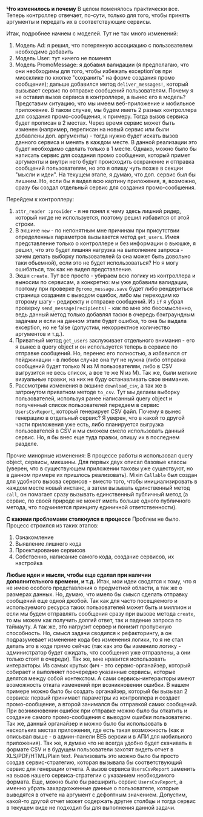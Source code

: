 **Что изменилось и почему**
В целом поменялось практически все. Теперь контроллер отвечает, по-сути, только для того, чтобы принять аргументы и передать их в соответствующие сервисы.

Итак, подробнее начнем с моделей. Тут не так много изменений:
1) Модель Ad: я решил, что потерянную ассоциацию с пользователем необходимо добавить
2) Модель User: тут ничего не поменял
3) Модель PromoMessage: я добавил валидации (я предполагаю, что они необходимы для того, чтобы избежать exception'ов при миссклике по кнопке "сохранить" на форме создания промо сообщения); дальше добавился метод `deliver_messages!`, который вызывает сервис по отправке сообщений пользователям. Почему я не оставил вызов сервиса в контроллере, а вынес его в модель? Представим ситуацию, что мы имеем веб-приложение и мобильное приложение. В таком случае, мы будем иметь 2 разных контроллера для создания промо-сообщения, к примеру. Тогда вызов сервиса будет прописан в 2 местах. Через время сервис может быть изменен (например, переписан на новый сервис или были добавлены доп. аргументы) - тогда нужно будет искать вызов данного сервиса и менять в каждом месте. В данной реализации это будет необходимо сделать только в 1 месте. Однако, можно было бы написать сервис для создания промо сообщения, который примет аргументы и внутри него будут происходить сохранение и отправка сообщений пользователям, но это я опишу чуть позже в секции "мысли и идеи". На текущем этапе, я думаю, что доп. сервис был бы лишним. Но, если бы я видел всю картину приложения, я, возможно, сразу бы создал отдельный сервис для создания промо-сообшения.

Перейдем к контроллеру:
1) `attr_reader :provider` - я не понял к чему здесь лишний ридер, который нигде не используется, поэтому решил избавится от этой строки.
2) В экшине `new` - по непонятным мне причинам при присутствии определенных параметров вызывается метод `get_users`. Имея представление только о контроллере и без информации о вьюшке, я решил, что это будет лишняя нагрузка на выполнение запроса - зачем делать выборку пользователей (а она может быть довольно таки обьемной), если это не будет использоваться? Но я могу ошибаться, так как не видел представление.
3) Экшн `create`. Тут все просто - убираем всю логику из контроллера и выносим по сервисам, а конкретно: мы уже добавили валидации, поэтому при проверке `@promo_message.save` будет либо рендериться страница создания с выводом ошибок, либо мы переходим ко второму шагу - редиректу и отправке сообщений. Из `if` я убрал проверку `send_message(recipients)` - как по мне это бессмысленно, ведь данный метод только добавлял таски в очередь бэкграундным задачам и если на данном этапе будет ошибка, то она бы выдала exception, но не false (допустим, некорректное количество аргументов и т.д.).
4) Приватный метод `get_users` заслуживает отдельного внимания - его я вынес в query object и он используется теперь в сервисе по отправке сообщений. Но, перенес его полностью, а избавился от пейджинации - в любом случае она тут не нужна (либо отправка сообщений будет только N из M пользователям, либо в CSV выгрузится не весь список, а все те же N из M). Так же, были мелкие визуальные правки, на них не буду останавливать свое внимание.
5) Рассмотрим изменения в экшине `download_csv`, а так же в затронутом приватном методе `to_csv`. Тут мы делаем выборку пользователей, используя ранее написанный query object и полученный список пользователей передаем в сервис `UsersCsvReport`, который генерирует CSV файл. Почему я вынес генерацию в отдельный сервис? Я уверен, что в какой то другой части приложения уже есть, либо планируется выгрузка пользователей в CSV и мы сможем смело использовать данный сервис. Но, я бы внес еще туда правки, опишу их в последнем разделе.

Прочие минорные изменения:
В процессе работы я использовал query object, сервисы, микшины. Для первых двух описал базовые классы (уверен, что в существующем приложении таковы уже существуют, но в данном примере их пришлось реализовать). Mixin `Callable` был создан для удобного вызова сервисов - вместо того, чтобы инициализировать в каждом месте новый инстанс, а затем вызывать единственный метод `call`, он помагает сразу вызывать единственный публичный метод (а сервис, по своей природе не может иметь больше одного публичного метода, что подчиняется принципу единичной ответственности).

**С какими проблемами столкнулся в процессе**
Проблем не было. Процесс строился из таких этапов:
1) Ознакомление
2) Выявление лишнего кода
3) Проектирование сервисов
4) Собственно, написание самого кода, создание сервисов, их настройка

**Любые идеи и мысли, чтобы еще сделал при наличии дополнительного времени, и т.д.**
Итак, мои идеи сводятся к тому, что я не имею особого представления о предметной области, а так же о размерах данных. Но, думаю, что имело бы смысл сделать отправку сообщений еще одной джобой. Так как для часто посещяемого и используемого ресурса таких пользователей может быть и миллион и если мы будем отправлять сообщения сразу при вызове метода `create`, то мы можем как получить долгий ответ, так и падение запроса по таймауту. А так же, это нагрузит сервер и понизит пропускную способность. Но, смысл задачи сводился к рефакторингу, а он подразумевает изменение кода без изменения логики, то я не стал делать это в коде прямо сейчас (так как это бы изменило логику - администратор будет ожидать, что сообщения уже отправлены, а они только стоят в очереди).
Так же, мне нравится использовать интеракторы. Из самых крутых фич - это сервис-органайзер, который собирает и выполняет поочередно указанные сервисы, которые делятся между собой контекстом. А сами сервисы-интеракторы имеют возможность отката изменений при возникновении ошибки. В нашем примере можно было бы создать органайзер, который бы вызывал 2 сервиса: первый принимает параметры из контроллера и создает промо-сообщение, а второй занимался бы отправкой самих сообщений. При возникновении ошибок при отправке можно было бы откатить и создание самого промо-сообщения с выводом ошибки пользователю. Так же, данный органайзер и можно было бы использовать в нескольких местах приложения, где есть такая возможность (как и описывал выше - в админ-панели ВЕБ версии и в АПИ для мобильного приложения).
Так же, я думаю что не всегда удобно будет скачивать в формате CSV и в будущем пользователи захотят видеть отчет в XLS/PDF/HTML/Plain text. Реализовать это можно было бы просто создав сервис-стратегию, которая вызывала бы соответствующий сервис для генерации отчета. А вызов сервиса `UsersCsvReport` заменить на вызов нашего сервиса-стратегии с указанием необходимого формата.
Еще, можно было бы расширить сервис `UsersCsvReport`, а именно убрать захардкоженные данные о пользователе, которые выводятся в отчете на аргумент с дефолтным значением. Допустим, какой-то другой отчет может содержать другие столбцы и тогда сервис в текущем виде не подходил бы для выполнения данной задачи.
